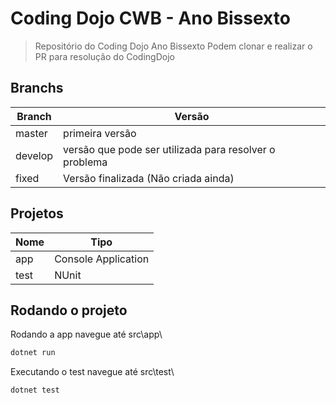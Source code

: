 # Coding Dojo CWB - Ano Bissexto
>Repositório do Coding Dojo Ano Bissexto
Podem clonar e realizar o PR para resolução do CodingDojo

## Branchs
Branch | Versão
------ | ------
master | primeira versão
develop | versão que pode ser utilizada para resolver o problema
fixed | Versão finalizada (Não criada ainda)

## Projetos

Nome | Tipo
------ | ------
app | Console Application
test | NUnit

## Rodando o projeto

Rodando a app navegue até src\app\

```ps1
dotnet run
```

Executando o test navegue até src\test\

```ps1
dotnet test
```
